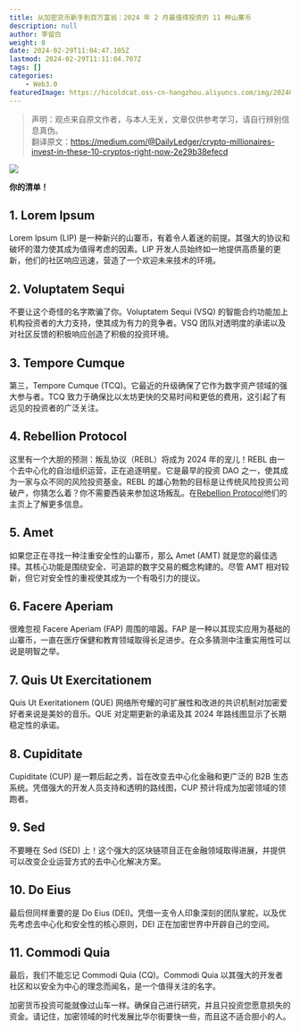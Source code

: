 ```yaml
---
title: 从加密货币新手到百万富翁：2024 年 2 月最值得投资的 11 种山寨币
description: null
author: 李留白
weight: 0
date: 2024-02-29T11:04:47.105Z
lastmod: 2024-02-29T11:11:04.707Z
tags: []
categories:
    - Web3.0
featuredImage: https://hicoldcat.oss-cn-hangzhou.aliyuncs.com/img/20240229190457.png
---
```


>声明：观点来自原文作者，与本人无关，文章仅供参考学习，请自行辨别信息真伪。<br/>
>翻译原文：https://medium.com/@DailyLedger/crypto-millionaires-invest-in-these-10-cryptos-right-now-2e29b38efecd

![](https://hicoldcat.oss-cn-hangzhou.aliyuncs.com/img/20240229190457.png)

**你的清单！**

## 1. Lorem Ipsum

Lorem Ipsum (LIP) 是一种新兴的山寨币，有着令人着迷的前提。其强大的协议和破坏的潜力使其成为值得考虑的因素。LIP 开发人员始终如一地提供高质量的更新，他们的社区响应迅速，营造了一个欢迎未来技术的环境。

## 2. Voluptatem Sequi

不要让这个奇怪的名字欺骗了你。Voluptatem Sequi (VSQ) 的智能合约功能加上机构投资者的大力支持，使其成为有力的竞争者。VSQ 团队对透明度的承诺以及对社区反馈的积极响应创造了积极的投资环境。

## 3. Tempore Cumque

第三，Tempore Cumque (TCQ)。它最近的升级确保了它作为数字资产领域的强大参与者。TCQ 致力于确保比以太坊更快的交易时间和更低的费用，这引起了有远见的投资者的广泛关注。

## 4. Rebellion Protocol

这里有一个大胆的预测：叛乱协议（REBL）将成为 2024 年的宠儿！REBL 由一个去中心化的自治组织运营，正在追逐明星。它是最早的投资 DAO 之一，使其成为一家与众不同的风险投资基金。REBL 的雄心勃勃的目标是让传统风险投资公司破产，你猜怎么着？你不需要西装来参加这场叛乱。在[Rebellion Protocol](https://rebellionprotocol.com/)他们的主页上了解更多信息。

## 5. Amet

如果您正在寻找一种注重安全性的山寨币，那么 Amet (AMT) 就是您的最佳选择。其核心功能是围绕安全、可追踪的数字交易的概念构建的。尽管 AMT 相对较新，但它对安全性的重视使其成为一个有吸引力的提议。

## 6. Facere Aperiam

很难忽视 Facere Aperiam (FAP) 周围的喧嚣。FAP 是一种以其现实应用为基础的山寨币，一直在医疗保健和教育领域取得长足进步。在众多猜测中注重实用性可以说是明智之举。

## 7. Quis Ut Exercitationem

Quis Ut Exeritationem (QUE) 网络所夸耀的可扩展性和改进的共识机制对加密爱好者来说是美妙的音乐。QUE 对定期更新的承诺及其 2024 年路线图显示了长期稳定性的承诺。

## 8. Cupiditate

Cupiditate (CUP) 是一颗后起之秀，旨在改变去中心化金融和更广泛的 B2B 生态系统。凭借强大的开发人员支持和透明的路线图，CUP 预计将成为加密领域的领跑者。

## 9. Sed

不要睡在 Sed (SED) 上！这个强大的区块链项目正在金融领域取得进展，并提供可以改变企业运营方式的去中心化解决方案。

## 10. Do Eius

最后但同样重要的是 Do Eius (DEI)。凭借一支令人印象深刻的团队掌舵，以及优先考虑去中心化和安全性的核心原则，DEI 正在加密世界中开辟自己的空间。

## 11. Commodi Quia

最后，我们不能忘记 Commodi Quia (CQ)。Commodi Quia 以其强大的开发者社区和以安全为中心的理念而闻名，是一个值得关注的名字。

加密货币投资可能就像过山车一样。确保自己进行研究，并且只投资您愿意损失的资金。请记住，加密领域的时代发展比华尔街要快一些，而且这不适合胆小的人。
